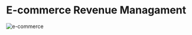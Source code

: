 # E-commerce Revenue Managament
![e-commerce](https://github.com/Saiganesh3838/Mini-Data-analytics-and-ML-projects/assets/157223211/c88e870c-b115-4c90-8610-abd50dfc2fd9)
